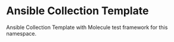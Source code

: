 # Ansible Collection Template

Ansible Collection Template with Molecule test framework for this namespace.